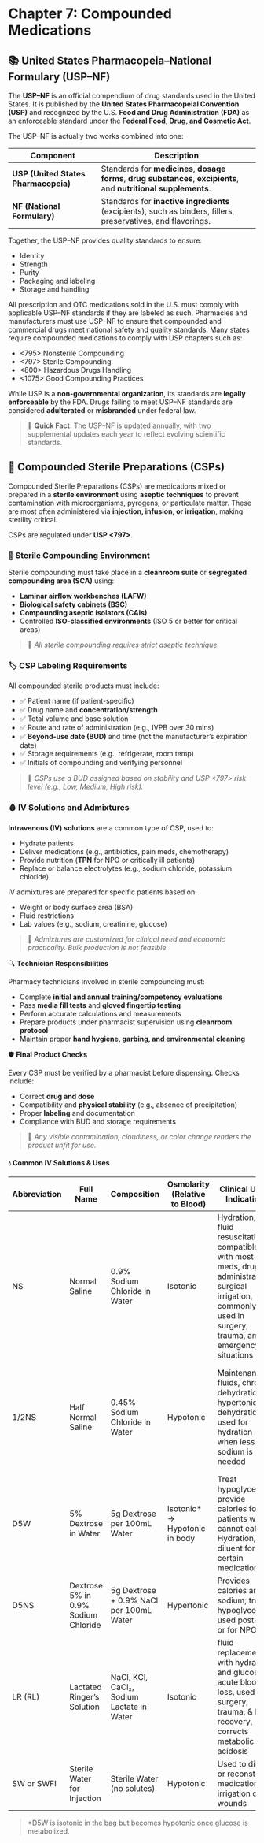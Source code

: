 # Chapter 7: Compounded Medications

## 📚 United States Pharmacopeia–National Formulary (USP–NF)

The **USP–NF** is an official compendium of drug standards used in the United States. It is published by the **United States Pharmacopeial Convention (USP)** and recognized by the U.S. **Food and Drug Administration (FDA)** as an enforceable standard under the **Federal Food, Drug, and Cosmetic Act**.

The USP–NF is actually two works combined into one:

| Component  | Description |
|------------|-------------|
| **USP (United States Pharmacopeia)** | Standards for **medicines**, **dosage forms**, **drug substances**, **excipients**, and **nutritional supplements**. |
| **NF (National Formulary)** | Standards for **inactive ingredients** (excipients), such as binders, fillers, preservatives, and flavorings. |

Together, the USP–NF provides quality standards to ensure:

- Identity
- Strength
- Purity
- Packaging and labeling
- Storage and handling

All prescription and OTC medications sold in the U.S. must comply with applicable USP–NF standards if they are labeled as such. Pharmacies and manufacturers must use USP–NF to ensure that compounded and commercial drugs meet national safety and quality standards. Many states require compounded medications to comply with USP chapters such as:

- <795> Nonsterile Compounding
- <797> Sterile Compounding
- <800> Hazardous Drugs Handling
- <1075> Good Compounding Practices

While USP is a **non-governmental organization**, its standards are **legally enforceable** by the FDA. Drugs failing to meet USP–NF standards are considered **adulterated** or **misbranded** under federal law.

> 🧠 **Quick Fact**: The USP–NF is updated annually, with two supplemental updates each year to reflect evolving scientific standards.

## 💉 Compounded Sterile Preparations (CSPs)

Compounded Sterile Preparations (CSPs) are medications mixed or prepared in a **sterile environment** using **aseptic techniques** to prevent contamination with microorganisms, pyrogens, or particulate matter. These are most often administered via **injection, infusion, or irrigation**, making sterility critical.

CSPs are regulated under **USP <797>**.

### 🧪 Sterile Compounding Environment

Sterile compounding must take place in a **cleanroom suite** or **segregated compounding area (SCA)** using:

- **Laminar airflow workbenches (LAFW)**
- **Biological safety cabinets (BSC)**
- **Compounding aseptic isolators (CAIs)**
- Controlled **ISO-classified environments** (ISO 5 or better for critical areas)

> 📌 *All sterile compounding requires strict aseptic technique.*

### 🏷️ CSP Labeling Requirements

All compounded sterile products must include:

- ✅ Patient name (if patient-specific)
- ✅ Drug name and **concentration/strength**
- ✅ Total volume and base solution
- ✅ Route and rate of administration (e.g., IVPB over 30 mins)
- ✅ **Beyond-use date (BUD)** and time (not the manufacturer’s expiration date)
- ✅ Storage requirements (e.g., refrigerate, room temp)
- ✅ Initials of compounding and verifying personnel

> 📌 *CSPs use a BUD assigned based on stability and USP <797> risk level (e.g., Low, Medium, High risk).*

### 🩸 IV Solutions and Admixtures

**Intravenous (IV) solutions** are a common type of CSP, used to:

- Hydrate patients
- Deliver medications (e.g., antibiotics, pain meds, chemotherapy)
- Provide nutrition (**TPN** for NPO or critically ill patients)
- Replace or balance electrolytes (e.g., sodium chloride, potassium chloride)

IV admixtures are prepared for specific patients based on:

- Weight or body surface area (BSA)
- Fluid restrictions
- Lab values (e.g., sodium, creatinine, glucose)

> 🧠 *Admixtures are customized for clinical need and economic practicality. Bulk production is not feasible.*

🔍 **Technician Responsibilities**

Pharmacy technicians involved in sterile compounding must:

- Complete **initial and annual training/competency evaluations**
- Pass **media fill tests** and **gloved fingertip testing**
- Perform accurate calculations and measurements
- Prepare products under pharmacist supervision using **cleanroom protocol**
- Maintain proper **hand hygiene, garbing, and environmental cleaning**

🛡️ **Final Product Checks**

Every CSP must be verified by a pharmacist before dispensing. Checks include:

- Correct **drug and dose**
- Compatibility and **physical stability** (e.g., absence of precipitation)
- Proper **labeling** and documentation
- Compliance with BUD and storage requirements

> 🚨 *Any visible contamination, cloudiness, or color change renders the product unfit for use.*

#### 💧 Common IV Solutions & Uses

| Abbreviation | Full Name  | Composition | Osmolarity (Relative to Blood) | Clinical Use / Indication | Special Considerations |
|--------------|------------|-------------|--------------------------------|--------------------------|------------------------|
| NS | Normal Saline | 0.9% Sodium Chloride in Water | Isotonic | Hydration, fluid resuscitation, compatible with most meds, drug administration, surgical irrigation, commonly used in surgery, trauma, and emergency situations | Can cause hyperchloremic acidosis with large volumes, not ideal for patients with conditions like heart failure due to sodium content |
| 1/2NS | Half Normal Saline | 0.45% Sodium Chloride in Water | Hypotonic | Maintenance fluids, chronic dehydration, hypertonic dehydration, used for hydration when less sodium is needed | Avoid in head trauma or hyponatremia, not suitable for resuscitation, caution in patietnts with liver disease as it can exacerbate fluid shifts |
| D5W | 5% Dextrose in Water | 5g Dextrose per 100mL Water | Isotonic* → Hypotonic in body | Treat hypoglycemia, provide calories for patients who cannot eat, Hydration, diluent for certain medications | Avoid in diabetics; becomes hypotonic after metabolism, not a source of electrolytes |
| D5NS | Dextrose 5% in 0.9% Sodium Chloride | 5g Dextrose + 0.9% NaCl per 100mL Water | Hypertonic | Provides calories and sodium; treat hypoglycemia, used post-op or for NPO pts | Monitor for fluid overload; avoid in renal or cardiac pts |
| LR (RL) | Lactated Ringer’s Solution | NaCl, KCl, CaCl₂, Sodium Lactate in Water | Isotonic | fluid replacement with hydration and glucose, acute blood loss, used in surgery, trauma, & burn recovery, corrects metabolic acidosis | Contains potassium—use cautiously in renal failure |
| SW or SWFI | Sterile Water for Injection | Sterile Water (no solutes) | Hypotonic | Used to dilute or reconstitute medications, irrigation of wounds | NEVER give IV push—risk of hemolysis |

> *D5W is isotonic in the bag but becomes hypotonic once glucose is metabolized.
